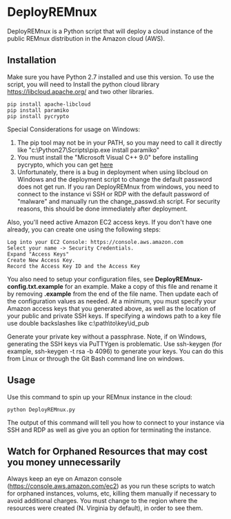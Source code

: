 # DeployREMnux

DeployREMnux is a Python script that will deploy a cloud instance of the public REMnux distribution in the Amazon cloud (AWS).


## Installation

Make sure you have Python 2.7 installed and use this version.
To use the script, you will need to Install the python cloud library https://libcloud.apache.org/ and two other libraries.

```
pip install apache-libcloud
pip install paramiko
pip install pycrypto
```

Special Considerations for usage on Windows:

1. The pip tool may not be in your PATH, so you may need to call it directly like "c:\Python27\Scripts\pip.exe install paramiko"
2. You must install the "Microsoft Visual C++ 9.0" before installing pycrypto, which you can get [here](https://www.microsoft.com/en-us/download/details.aspx?id=44266)
3. Unfortunately, there is a bug in deployment when using libcloud on Windows and the deployment script to change the default password does not get run. If you ran DeployREMnux from windows, you need to connect to the instance vi SSH or RDP with the default password of "malware" and manually run the change_passwd.sh script. For security reasons, this should be done immediately after deployment.


Also, you'll need active Amazon EC2 access keys.  If you don't have one already, you can create one using the following steps:

```
Log into your EC2 Console: https://console.aws.amazon.com
Select your name -> Security Credentials.
Expand "Access Keys"
Create New Access Key.
Record the Access Key ID and the Access Key
```

You also need to setup your configuration files, see **DeployREMnux-config.txt.example** for an example. Make a copy of this file and rename it by removing **.example** from the end of the file name. Then update each of the configuration values as needed. At a minimum, you must specify your Amazon access keys that you generated above, as well as the location of your public and private SSH keys. If specifying a windows path to a key file use double backslashes like c:\\path\\to\\key\\id_pub

Generate your private key without a passphrase.
Note, if on Windows, generating the SSH keys via PuTTYgen is problematic. Use ssh-keygen (for example, ssh-keygen -t rsa -b 4096) to generate your keys. You can do this from Linux or through the Git Bash command line on windows.


## Usage

Use this command to spin up your REMnux instance in the cloud:

```
python DeployREMnux.py
```
The output of this command will tell you how to connect to your instance via SSH and RDP as well as give you an option for terminating the instance.

## Watch for Orphaned Resources that may cost you money unnecessarily

Always keep an eye on Amazon console (https://console.aws.amazon.com/ec2) as you run these scripts to watch for orphaned instances, volums, etc, killing them manually if necessary to avoid additional charges. You must change to the region where the resources were created (N. Virginia by default), in order to see them.
 